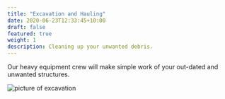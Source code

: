 ```yaml
---
title: "Excavation and Hauling"
date: 2020-06-23T12:33:45+10:00
draft: false
featured: true
weight: 1
description: Cleaning up your unwanted debris.
---
```


Our heavy equipment crew will make simple work of your out-dated and unwanted structures.

![picture of excavation](/img/products/products-excavate01.jpg)
